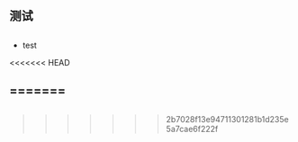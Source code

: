 ## 测试

##


- test

<<<<<<< HEAD





=======
---

##
>>>>>>> 2b7028f13e94711301281b1d235e5a7cae6f222f

